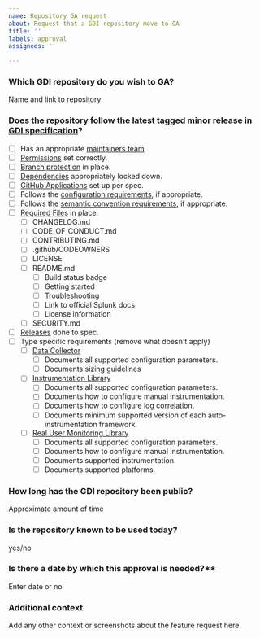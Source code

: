 ```yaml
---
name: Repository GA request
about: Request that a GDI repository move to GA
title: ''
labels: approval
assignees: ''

---
```


### Which GDI repository do you wish to GA?

Name and link to repository

### Does the repository follow the latest tagged minor release in [GDI specification](https://github.com/signalfx/gdi-specification/blob/v1.5.0/specification/repository.md)?

- [ ] Has an appropriate [maintainers team](https://github.com/signalfx/gdi-specification/blob/v1.5.0/specification/repository.md#teams).
- [ ] [Permissions](https://github.com/signalfx/gdi-specification/blob/v1.5.0/specification/repository.md#permissions) set correctly.
- [ ] [Branch protection](https://github.com/signalfx/gdi-specification/blob/v1.5.0/specification/repository.md#branch-protection) in place.
- [ ] [Dependencies](https://github.com/signalfx/gdi-specification/blob/v1.5.0/specification/repository.md#dependencies) appropriately locked down.
- [ ] [GitHub Applications](https://github.com/signalfx/gdi-specification/blob/v1.5.0/specification/repository.md#github-applications) set up per spec.
- [ ] Follows the [configuration requirements](https://github.com/signalfx/gdi-specification/blob/v1.5.0/specification/configuration.md), if appropriate.
- [ ] Follows the [semantic convention requirements](https://github.com/signalfx/gdi-specification/blob/v1.5.0/specification/semantic_conventions.md), if appropriate.
- [ ] [Required Files](https://github.com/signalfx/gdi-specification/blob/v1.5.0/specification/repository.md#required-files) in place.
  - [ ] CHANGELOG.md
  - [ ] CODE_OF_CONDUCT.md
  - [ ] CONTRIBUTING.md
  - [ ] .github/CODEOWNERS
  - [ ] LICENSE
  - [ ] README.md
    - [ ] Build status badge
    - [ ] Getting started
    - [ ] Troubleshooting
    - [ ] Link to official Splunk docs
    - [ ] License information
  - [ ] SECURITY.md
- [ ] [Releases](https://github.com/signalfx/gdi-specification/blob/v1.5.0/specification/repository.md#github-releases) done to spec.
- [ ] Type specific requirements (remove what doesn't apply)
  - [ ] [Data Collector](https://github.com/signalfx/gdi-specification/blob/v1.5.0/specification/repository.md#data-collector)
    - [ ] Documents all supported configuration parameters.
    - [ ] Documents sizing guidelines
  - [ ] [Instrumentation Library](https://github.com/signalfx/gdi-specification/blob/v1.5.0/specification/repository.md#instrumentation-libraries)
    - [ ] Documents all supported configuration parameters.
    - [ ] Documents how to configure manual instrumentation.
    - [ ] Documents how to configure log correlation.
    - [ ] Documents minimum supported version of each auto-instrumentation framework.
  - [ ] [Real User Monitoring Library](https://github.com/signalfx/gdi-specification/blob/v1.5.0/specification/repository.md#real-user-monitoring-libraries)
    - [ ] Documents all supported configuration parameters.
    - [ ] Documents how to configure manual instrumentation.
    - [ ] Documents supported instrumentation.
    - [ ] Documents supported platforms.

### How long has the GDI repository been public?

Approximate amount of time

### Is the repository known to be used today?

yes/no

### Is there a date by which this approval is needed?**

Enter date or no

### Additional context

Add any other context or screenshots about the feature request here.

